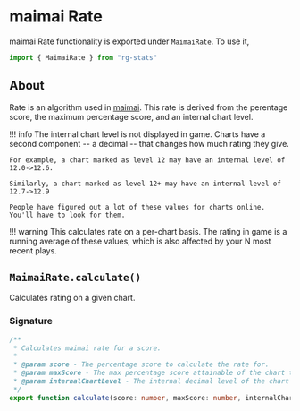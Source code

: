 # maimai Rate

maimai Rate functionality is exported under `MaimaiRate`. To use it,
```ts
import { MaimaiRate } from "rg-stats"
```

## About

Rate is an algorithm used in [maimai](https://maimai.sega.jp/maimai_finale/). This rate is derived from the perentage score, the maximum percentage score, and an internal chart level.

!!! info
	The internal chart level is not displayed in game. Charts have a second component -- a decimal -- that changes how much rating they give.

	For example, a chart marked as level 12 may have an internal level of 12.0->12.6.

	Similarly, a chart marked as level 12+ may have an internal level of 12.7->12.9

	People have figured out a lot of these values for charts online. You'll have to look for them.

!!! warning
	This calculates rate on a per-chart basis. The rating in game is a running average of these values, which is also affected by your N most recent plays.

## `MaimaiRate.calculate()`

Calculates rating on a given chart.

### Signature

```ts
/**
 * Calculates maimai rate for a score.
 *
 * @param score - The percentage score to calculate the rate for.
 * @param maxScore - The max percentage score attainable of the chart the score was achieved on.
 * @param internalChartLevel - The internal decimal level of the chart the score was achieved on.
 */
export function calculate(score: number, maxScore: number, internalChartLevel: number): number
```
